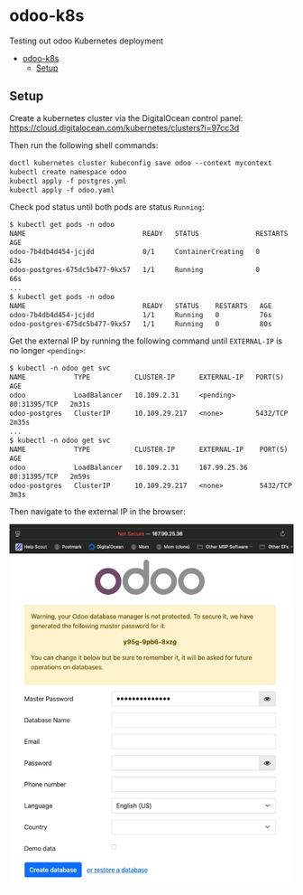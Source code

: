 # odoo-k8s

Testing out odoo Kubernetes deployment

- [odoo-k8s](#odoo-k8s)
  - [Setup](#setup)

## Setup

Create a kubernetes cluster via the DigitalOcean control panel:
https://cloud.digitalocean.com/kubernetes/clusters?i=97cc3d

Then run the following shell commands:

```
doctl kubernetes cluster kubeconfig save odoo --context mycontext
kubectl create namespace odoo
kubectl apply -f postgres.yml
kubectl apply -f odoo.yaml
```

Check pod status until both pods are status `Running`:

```
$ kubectl get pods -n odoo
NAME                             READY   STATUS              RESTARTS   AGE
odoo-7b4db4d454-jcjdd            0/1     ContainerCreating   0          62s
odoo-postgres-675dc5b477-9kx57   1/1     Running             0          66s
...
$ kubectl get pods -n odoo
NAME                             READY   STATUS    RESTARTS   AGE
odoo-7b4db4d454-jcjdd            1/1     Running   0          76s
odoo-postgres-675dc5b477-9kx57   1/1     Running   0          80s
```

Get the external IP by running the following command until `EXTERNAL-IP` is no longer `<pending>`:

```
$ kubectl -n odoo get svc
NAME            TYPE           CLUSTER-IP      EXTERNAL-IP   PORT(S)        AGE
odoo            LoadBalancer   10.109.2.31     <pending>     80:31395/TCP   2m31s
odoo-postgres   ClusterIP      10.109.29.217   <none>        5432/TCP       2m35s
...
$ kubectl -n odoo get svc
NAME            TYPE           CLUSTER-IP      EXTERNAL-IP    PORT(S)        AGE
odoo            LoadBalancer   10.109.2.31     167.99.25.36   80:31395/TCP   2m59s
odoo-postgres   ClusterIP      10.109.29.217   <none>         5432/TCP       3m3s
```

Then navigate to the external IP in the browser:

![odoo login screen](./odoo-login.jpg)
